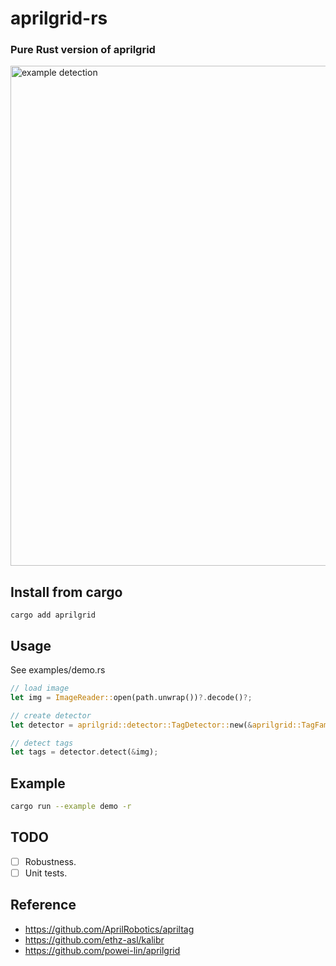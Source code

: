 # aprilgrid-rs

### Pure Rust version of aprilgrid


<img src="docs/example.png" width="800" alt="example detection">

## Install from cargo
```
cargo add aprilgrid
```

## Usage
See examples/demo.rs

```rust
// load image
let img = ImageReader::open(path.unwrap())?.decode()?;

// create detector
let detector = aprilgrid::detector::TagDetector::new(&aprilgrid::TagFamily::T36H11, None);

// detect tags
let tags = detector.detect(&img);
```

## Example
```sh
cargo run --example demo -r
```

## TODO
- [ ] Robustness.
- [ ] Unit tests.

## Reference
- https://github.com/AprilRobotics/apriltag
- https://github.com/ethz-asl/kalibr
- https://github.com/powei-lin/aprilgrid
